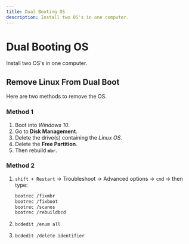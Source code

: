 ```yaml
---
title: Dual Booting OS
description: Install two OS's in one computer.
---
```


# Dual Booting OS

Install two OS's in one computer.

## Remove Linux From Dual Boot

Here are two methods to remove the OS.

### Method 1

1. Boot into _Windows 10_.
2. Go to **Disk Management**.
3. Delete the drive(s) containing the _Linux OS_.
4. Delete the **Free Partition**.
5. Then rebuild **`mbr`**.

### Method 2

1. `shift + Restart` -> Troubleshoot -> Advanced options -> `cmd` -> then type:

   ```bash
   bootrec /fixmbr
   bootrec /fixboot
   bootrec /scanos
   bootrec /rebuildbcd
   ```

2. `bcdedit /enum all`

3. `bcdedit /delete identifier`

